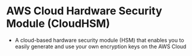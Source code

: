 # AWS Cloud Hardware Security Module (CloudHSM)

- A cloud-based hardware security module (HSM) that enables you to easily generate and use your own encryption keys on the AWS Cloud